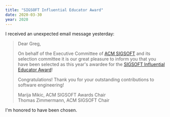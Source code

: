 ```yaml
---
title: "SIGSOFT Influential Educator Award"
date: 2020-03-30
year: 2020
---
```


I received an unexpected email message yesterday:

> Dear Greg,
>
> On behalf of the Executive Committee of [ACM SIGSOFT][sigsoft] and its selection committee
> it is our great pleasure to inform you that you have been selected as this year's awardee
> for the [SIGSOFT Influential Educator Award][award]!
>
> Congratulations! Thank you for your outstanding contributions to software engineering!
>
> Marija Mikic, ACM SIGSOFT Awards Chair <br/>
> Thomas Zimmermann, ACM SIGSOFT Chair

I'm honored to have been chosen.

[award]: https://www.sigsoft.org/awards/influentialEducatorAward.html
[sigsoft]: https://www.sigsoft.org/index.html
